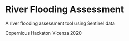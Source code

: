 # River Flooding Assessment
A river flooding assessment tool using Sentinel data 

Copernicus Hackaton Vicenza 2020
